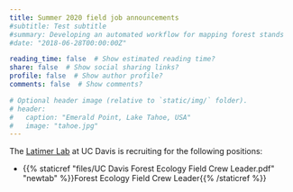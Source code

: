 ```yaml
---
title: Summer 2020 field job announcements
#subtitle: Test subtitle
#summary: Developing an automated workflow for mapping forest stands
#date: "2018-06-28T00:00:00Z"

reading_time: false  # Show estimated reading time?
share: false  # Show social sharing links?
profile: false  # Show author profile?
comments: false  # Show comments?

# Optional header image (relative to `static/img/` folder).
# header:
#   caption: "Emerald Point, Lake Tahoe, USA"
#   image: "tahoe.jpg"
---
```


The [Latimer Lab](https://latimer.ucdavis.edu/) at UC Davis is recruiting for the following positions:

- {{% staticref "files/UC Davis Forest Ecology Field Crew Leader.pdf" "newtab" %}}Forest Ecology Field Crew Leader{{% /staticref %}}
